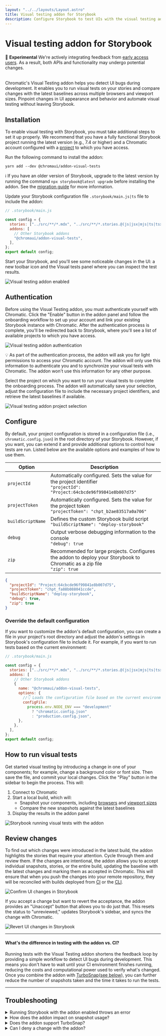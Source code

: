 ```yaml
---
layout: "../../layouts/Layout.astro"
title: Visual testing addon for Storybook
description: Configure Storybook to test UIs with the visual testing addon
---
```


# Visual testing addon for Storybook

<div class="aside" style="margin-bottom: 2rem;">

🧪 **Experimental** We're actively integrating feedback from [early access users](https://forms.gle/NCDV1BMGuNfjWrPm9). As a result, both APIs and functionality may undergo potential changes.

</div>

Chromatic's Visual Testing addon helps you detect UI bugs during development. It enables you to run visual tests on your stories and compare changes with the latest baselines across multiple browsers and viewport sizes. Pinpoint changes in UI appearance and behavior and automate visual testing without leaving Storybook.

## Installation

To enable visual testing with Storybook, you must take additional steps to set it up properly. We recommend that you have a fully functional Storybook project running the latest version (e.g., 7.4 or higher) and a Chromatic account configured with a <a href="/docs/setup#sign-up">project</a> to which you have access.

Run the following command to install the addon:

```shell
yarn add --dev @chromaui/addon-visual-tests
```

<div class="aside">

ℹ️ If you have an older version of Storybook, upgrade to the latest version by running the command `npx storybook@latest upgrade` before installing the addon. See the [migration guide](https://storybook.js.org/docs/7.0/react/migration-guide) for more information.

</div>

Update your Storybook configuration file `.storybook/main.js|ts` file to include the addon:

```js
// .storybook/main.js

const config = {
  stories: ["../src/**/*.mdx", "../src/**/*.stories.@(js|jsx|mjs|ts|tsx)"],
  addons: [
    // Other Storybook addons
    "@chromaui/addon-visual-tests",
  ],
};
export default config;
```

Start your Storybook, and you'll see some noticeable changes in the UI: a new toolbar icon and the Visual tests panel where you can inspect the test results.

![Visual testing addon enabled](../../images/visual-tests-enable.png)

## Authentication

Before using the Visual Testing addon, you must authenticate yourself with Chromatic. Click the "Enable" button in the addon panel and follow the onboarding workflow to set up your account and link your existing Storybook instance with Chromatic. After the authentication process is complete, you'll be redirected back to Storybook, where you'll see a list of available projects to which you have access.

![Visual testing addon authentication](../../images/visual-tests-sign-in.png)

<div class="aside">

💡 As part of the authentication process, the addon will ask you for light permissions to access your Chromatic account. The addon will only use this information to authenticate you and to synchronize your visual tests with Chromatic. The addon won't use this information for any other purpose.

</div>

Select the project on which you want to run your visual tests to complete the onboarding process. The addon will automatically save your selection, adjust the configuration file to include the necessary project identifiers, and retrieve the latest baselines if available.

![Visual testing addon project selection](../../images/visual-tests-project-selection.png)

## Configure

By default, your project configuration is stored in a configuration file (i.e., `chromatic.config.json`) in the root directory of your Storybook. However, if you want, you can extend it and provide additional options to control how tests are run. Listed below are the available options and examples of how to use them.

| Option            | Description                                                                                                                  |
| ----------------- | ---------------------------------------------------------------------------------------------------------------------------- |
| `projectId`       | Automatically configured. Sets the value for the project identifier <br/> `"projectId": "Project:64cbcde96f99841e8b007d75"`  |
| `projectToken`    | Automatically configured. Sets the value for the project token <br/> `"projectToken": "chpt_b2ae83517a0a706"`                |
| `buildScriptName` | Defines the custom Storybook build script <br/> `"buildScriptName": "deploy-storybook"`                                      |
| `debug`           | Output verbose debugging information to the console <br/> `"debug": true`                                                    |
| `zip`             | Recommended for large projects. Configures the addon to deploy your Storybook to Chromatic as a zip file <br/> `"zip": true` |

```json
{
  "projectId": "Project:64cbcde96f99841e8b007d75",
  "projectToken": "chpt_fa88b088041ccde",
  "buildScriptName": "deploy-storybook",
  "debug": true,
  "zip": true
}
```

### Override the default configuration

If you want to customize the addon's default configuration, you can create a file in your project's root directory and adjust the addon's settings in Storybook's configuration file to include it. For example, if you want to run tests based on the current environment:

```js
// .storybook/main.js

const config = {
  stories: ["../src/**/*.mdx", "../src/**/*.stories.@(js|jsx|mjs|ts|tsx)"],
  addons: [
    // Other Storybook addons
    {
      name: "@chromaui/addon-visual-tests",
      options: {
        //👇 Loads the configuration file based on the current environment
        configFile:
          process.env.NODE_ENV === "development"
            ? "chromatic.config.json"
            : "production.config.json",
      },
    },
  ],
};
export default config;
```

## How to run visual tests

Get started visual testing by introducing a change in one of your components; for example, change a background color or font size. Then save the file, and commit your local changes. Click the "Play" button in the sidebar to begin the process. This will:

1. Connect to Chromatic
2. Start a local build, which will:
   - Snapshot your components, including <a href="/docs/browsers">browsers</a> and <a href="/docs/viewports">viewport sizes</a>
   - Compare the new snapshots against the latest baselines
3. Display the results in the addon panel

![Storybook running visual tests with the addon](../../images/visual-tests-run-tests.png)

## Review changes

To find out which changes were introduced in the latest build, the addon highlights the stories that require your attention. Cycle through them and review them. If the changes are intentional, the addon allows you to accept individual snapshots, stories, or the entire build, updating the baseline with the latest changes and marking them as accepted in Chromatic. This will ensure that when you push the changes into your remote repository, they will be reconciled with builds deployed from <a href="/docs/ci">CI</a> or the <a href="/docs/cli">CLI</a>.

![Confirm UI changes in Storybook](../../images/visual-tests-accept-all.png)

If you accept a change but want to revert the acceptance, the addon provides an "Unaccept" button that allows you to do just that. This resets the status to "unreviewed," updates Storybook's sidebar, and syncs the change with Chromatic.

![Revert UI changes in Storybook](../../images/visual-tests-unaccept.png)

---

#### What's the difference in testing with the addon vs. CI?

Running tests with the Visual Testing addon shortens the feedback loop by providing a simple workflow to detect UI bugs during development. This means you don't have to wait until your CI environment finishes running, reducing the costs and computational power used to verify what's changed. Once you combine the addon with <a href="/docs/turbosnap">TurboSnap</a>([see below](#turbosnap-support)), you can further reduce the number of snapshots taken and the time it takes to run the tests.

---

## Troubleshooting

<details>
<summary>Running Storybook with the addon enabled throws an error</summary>

When running Storybook with the addon enabled, you may encounter the following error:

```shell
const stringWidth = require('string-width');

Error [ERR_REQUIRE_ESM]: require() of ES Module /my-project/node_modules/string-width/index.js is not supported.
```

This is a [known issue](https://github.com/storybookjs/storybook/issues/22431#issuecomment-1630086092) when using an older version of the Yarn package manager (e.g., version 1.x). To solve this issue, you can upgrade to the latest stable version. However, if you cannot upgrade, adjust your `package.json` file and provide a resolution field to enable the Yarn package manager to install the correct dependencies. In doing so, you may be required to delete your `node_modules` directory and `yarn.lock` file before installing the dependencies again.

```json
{
  "resolutions": {
    "jackspeak": "2.1.1"
  }
}
```

</details>

<details>
<summary>How does the addon impact on snapshot usage?</summary>

Running tests with the addon enabled still counts towards your monthly snapshot usage, but they're likely to stay the same despite the number of builds you run. By default, it will follow the same pattern as running tests from CI or CLI (i.e., one snapshot per story, browser) and will take additional snapshots if you enabled <a href="/docs/modes">modes</a>. However, for customers who are subscribed to the early access program, the snapshots taken will not be billed until the end of the program. If you still see them listed in your bill or have any questions, contact us <a class="intercom-opensource-qualification-bot"><b>via in-app chat</b></a>.

</details>

<details>
<summary id="turbosnap-support">Does the addon support TurboSnap?</summary>

No. The Visual Testing addon is still in its early access stage. Support for TurboSnap will be added as part of a future release.

</details>

<details>
<summary>Can I deny a change with the addon?</summary>

No. Denying changes is only available when running builds from CI or the CLI. If you need to, you can revert changes by clicking the "Unaccept" button in the addon panel and re-running the tests to verify them.

</details>

